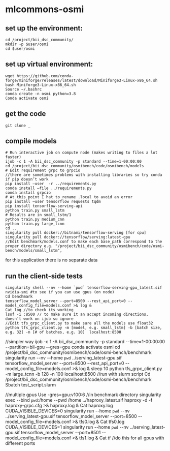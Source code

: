 # mlcommons-osmi

## set up the environment:

```
cd /project/bii_dsc_community/
mkdir -p $user/osmi
cd $user/osmi
```

## set up virtual environment:

```
wget https://github.com/conda-forge/miniforge/releases/latest/download/Miniforge3-Linux-x86_64.sh
bash Miniforge3-Linux-x86_64.sh
Source ~/.bashrc
conda create -n osmi python=3.8
Conda activate osmi
```

## get the code

```
git clone _
```

## compile models

```
# Run interactive job on compute node (makes writing to files a lot faster)
ijob -c 1 -A bii_dsc_community -p standard --time=1-00:00:00 
cd /project/bii_dsc_community/osmibench/code/osmibench/models
# Edit requirement grpc to grpcio
//there are sometimes problems with installing libraries so try conda if pip doesn’t work
pip install –user  -r ../requirements.py 
conda install –file ../requirements.py
conda install grpcio
# At this point I hat to rename .local to avoid an error
pip install –user tensorflow requests tqdm
pip install tensorflow-serving-api
python train.py small_lstm
# Results are in small_lstm/1
python train.py medium_cnn
python train.py large_tcnn
cd .. 
singularity pull docker://bitnami/tensorflow-serving [for cpu]
singularity pull docker://tensorflow/serving:latest-gpu
//Edit benchmark/models.conf to make each base_path correspond to the proper directory e.g. "/project/bii_dsc_community/osmibench/code/osmi-bench/models/small_lstm",
```

for this application there is no separate data

## run the client-side tests

```
singularity shell --nv --home `pwd` tensorflow-serving-gpu_latest.sif
nvidia-smi #to see if you can use gpus (on node)
Cd benchmark
tensorflow_model_server --port=8500 --rest_api_port=0 --model_config_file=models.conf >& log &
Cat log //to check its working
lsof -i :8500 // to make sure it an accept incoming directions, doesn’t work on ijob so ignore
//Edit tfs_grpc_client.py to make sure all the models use float32
python tfs_grpc_client.py -m [model, e.g. small_lstm] -b [batch size, e.g. 32] -n [# of batches, e.g. 10]  localhost:8500
```

//simpler way
ijob -c 1 -A bii_dsc_community -p standard --time=1-00:00:00 --partition=bii-gpu --gres=gpu
conda activate osmi
cd /project/bii_dsc_community/osmibench/code/osmi-bench/benchmark
singularity run --nv --home `pwd` ../serving_latest-gpu.sif tensorflow_model_server --port=8500 --rest_api_port=0 --model_config_file=models.conf >& log &
sleep 10
python tfs_grpc_client.py -m large_tcnn -b 128 -n 100 localhost:8500
//run with slurm script
Cd /project/bii_dsc_community/osmibench/code/osmi-bench/benchmark
Sbatch test_script.slurm

//multiple gpus
Use -gres=gpu:v100:6
//in benchmark directory
singularity exec --bind `pwd`:/home --pwd /home     ../haproxy_latest.sif haproxy -d -f haproxy-grpc.cfg >& haproxy.log &
Cat haproxy.log
CUDA_VISIBLE_DEVICES=0 singularity run --home `pwd` --nv ../serving_latest-gpu.sif tensorflow_model_server --port=8500 --model_config_file=models.conf >& tfs0.log &
Cat tfs0.log
CUDA_VISIBLE_DEVICES=1 singularity run --home `pwd` --nv ../serving_latest-gpu.sif tensorflow_model_server --port=8501 --model_config_file=models.conf >& tfs1.log &
Cat tf
//do this for all gpus with different ports
